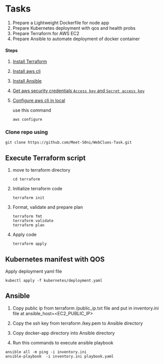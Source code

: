 # Tasks

1. Prepare a Lightweight Dockerfile for node app 
2. Prepare Kubernetes deployment with qos and health probs
2. Prepare Terraform for AWS EC2
3. Prepare Ansible to automate deployment of docker container

####  Steps

1. [Install Terraform](https://developer.hashicorp.com/terraform/tutorials/aws-get-started/install-cli)
2. [Install aws cli](https://docs.aws.amazon.com/cli/latest/userguide/getting-started-install.html)
3. [Install Ansible](https://docs.ansible.com/ansible/latest/installation_guide/intro_installation.html)
4. [Get aws security credentials `Access key` and `Secret access key`](https://docs.aws.amazon.com/IAM/latest/UserGuide/id_credentials_access-keys.html#Using_CreateAccessKey)

5. [Configure aws cli in local](https://docs.aws.amazon.com/cli/v1/userguide/cli-chap-configure.html) 

   use this command 
    ```
    aws configure
    ```

### Clone repo using

```
git clone https://github.com/Meet-S0ni/WebClues-Task.git
```

## Execute Terraform script

1. move to terraform  directory
    ```
    cd terraform  
    ```
2. Initialize terraform code 
    ```
    terraform init
    ```

3. Format, validate and prepare plan  
    ```
    terraform fmt
    terraform validate 
    terraform plan
    ```

4. Apply code
    ```
    terraform apply 
    ```

## Kubernetes manifest with QOS  

Apply deployment yaml file 

```
kubectl apply -f kubernetes/deployment.yaml 
```

## Ansible 

1. Copy public ip from terraform /public_ip.txt file and put in inventory.ini file at ansible_host=<EC2_PUBLIC_IP>

2. Copy the ssh key from terraform /key.pem to Ansible directory

3. Copy docker-app directory into Ansible directory 

4. Run this commands to execute ansible playbook

```
ansible all -m ping -i inventory.ini
ansible-playbook  -i inventory.ini playbook.yaml

```
